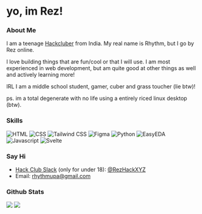 # yo, im Rez!

### About Me

I am a teenage [Hackcluber](https://hackclub.com/) from India. My real name is Rhythm, but I go by Rez online. 

I love building things that are fun/cool or that I will use. I am most experienced in web development, but am quite good at other things as well and actively learning more!

IRL I am a middle school student, gamer, cuber and grass toucher (lie btw)!

ps. im a total degenerate with no life using a entirely riced linux desktop (btw).

### Skills

![HTML](https://img.shields.io/badge/HTML-%2320232a.svg?style=for-the-badge&logo=html5)
![CSS](https://img.shields.io/badge/CSS-%2320232a.svg?style=for-the-badge&logo=css)
![Tailwind CSS](https://img.shields.io/badge/Tailwind_CSS-%2320232a.svg?style=for-the-badge&logo=tailwindcss)
![Figma](https://img.shields.io/badge/figma-%2320232a.svg?style=for-the-badge&logo=figma)
![Python](https://img.shields.io/badge/python-%2320232a.svg?style=for-the-badge&logo=python)
![EasyEDA](https://img.shields.io/badge/EasyEDA-%2320232a.svg?style=for-the-badge&logo=easyeda)
![Javascript](https://img.shields.io/badge/javascript-%2320232a.svg?style=for-the-badge&logo=javascript)
![Svelte](https://img.shields.io/badge/svelte-%2320232a.svg?style=for-the-badge&logo=svelte)

### Say Hi
- [Hack Club Slack](https://hackclub.com/slack/) (only for under 18): [@RezHackXYZ](https://hackclub.slack.com/team/U082KMLM7DW)
- Email: [rhythmupa@gmail.com](mailto:rhythmupa@gmail.com)

### Github Stats

![](https://github-readme-stats.vercel.app/api?username=rezcolen3&show_icons=true&theme=radical&include_all_commits=true&rank_icon=percentile)
![](https://github-readme-stats.vercel.app/api/top-langs/?username=rezcolen3&theme=radical&layout=compact)